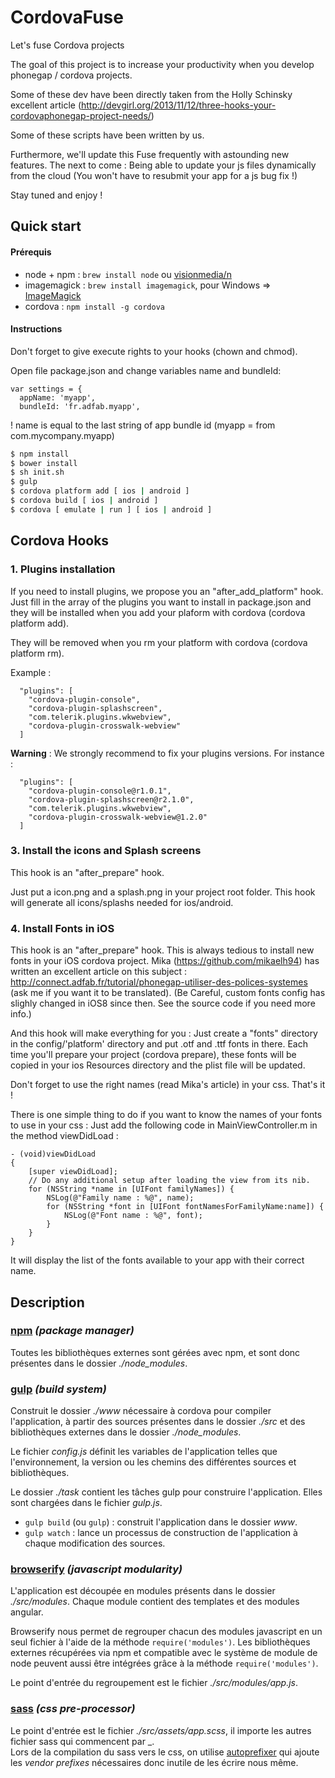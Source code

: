 CordovaFuse
=====================

Let's fuse Cordova projects

The goal of this project is to increase your productivity when you develop phonegap / cordova projects.

Some of these dev have been directly taken from the Holly Schinsky excellent article (http://devgirl.org/2013/11/12/three-hooks-your-cordovaphonegap-project-needs/)

Some of these scripts have been written by us.

Furthermore, we'll update this Fuse frequently with astounding new features. 
The next to come : Being able to update your js files dynamically from the cloud (You won't have to resubmit your app for a js bug fix !)

Stay tuned and enjoy !

## Quick start

#### Prérequis

- node + npm : `brew install node` ou [visionmedia/n](https://github.com/visionmedia/n)
- imagemagick : `brew install imagemagick`, pour Windows => [ImageMagick](http://www.imagemagick.org/script/binary-releases.php#windows)
- cordova : `npm install -g cordova`

#### Instructions

Don't forget to give execute rights to your hooks (chown and chmod).

Open file package.json and change variables name and bundleId:
```
var settings = {
  appName: 'myapp',
  bundleId: 'fr.adfab.myapp',
```
! name is equal to the last string of app bundle id (myapp = from com.mycompany.myapp)


```bash
$ npm install
$ bower install
$ sh init.sh
$ gulp
$ cordova platform add [ ios | android ]
$ cordova build [ ios | android ]
$ cordova [ emulate | run ] [ ios | android ]
```


## Cordova Hooks

### 1. Plugins installation
If you need to install plugins, we propose you an "after_add_platform" hook. Just fill in the array of the plugins you want to install in package.json and they will be installed when you add your plaform with cordova (cordova platform add).

They will be removed when you rm your platform with cordova (cordova platform rm).

Example :
```
  "plugins": [
    "cordova-plugin-console",
    "cordova-plugin-splashscreen",
    "com.telerik.plugins.wkwebview",
    "cordova-plugin-crosswalk-webview"
  ]
```

**Warning** : We strongly recommend to fix your plugins versions. For instance : 
```
  "plugins": [
    "cordova-plugin-console@r1.0.1",
    "cordova-plugin-splashscreen@r2.1.0",
    "com.telerik.plugins.wkwebview",
    "cordova-plugin-crosswalk-webview@1.2.0"
  ]
```
 
### 3. Install the icons and Splash screens
This hook is an "after_prepare" hook.

Just put a icon.png and a splash.png in your project root folder.
This hook will generate all icons/splashs needed for ios/android.

### 4. Install Fonts in iOS
This hook is an "after_prepare" hook.
This is always tedious to install new fonts in your iOS cordova project. Mika (https://github.com/mikaelh94) has written an excellent article on this subject :
http://connect.adfab.fr/tutorial/phonegap-utiliser-des-polices-systemes (ask me if you want it to be translated).
(Be Careful, custom fonts config has slighly changed in iOS8 since then. See the source code if you need more info.)

And this hook will make everything for you : Just create a "fonts" directory in the config/'platform' directory and put .otf and .ttf fonts in there.
Each time you'll prepare your project (cordova prepare), these fonts will be copied in your ios Resources directory and the plist file will be updated.

Don't forget to use the right names (read Mika's article) in your css. That's it !

There is one simple thing to do if you want to know the names of your fonts to use in your css : Just add the following code in MainViewController.m in the method viewDidLoad :

```
- (void)viewDidLoad
{
    [super viewDidLoad];
    // Do any additional setup after loading the view from its nib.
    for (NSString *name in [UIFont familyNames]) {
        NSLog(@"Family name : %@", name);
        for (NSString *font in [UIFont fontNamesForFamilyName:name]) {
            NSLog(@"Font name : %@", font);
        }
    }
}
```
It will display the list of the fonts available to your app with their correct name.

## Description

### [npm](https://www.npmjs.org/) _(package manager)_

Toutes les bibliothèques externes sont gérées avec npm, et sont donc présentes dans le dossier *./node_modules*.

### [gulp](http://gulpjs.com/) _(build system)_

Construit le dossier _./www_ nécessaire à cordova pour compiler l'application, à partir des sources présentes dans le dossier _./src_ et des bibliothèques externes dans le dossier *./node_modules*.

Le fichier _config.js_ définit les variables de l'application telles que l'environnement, la version ou les chemins des différentes sources et bibliothèques.

Le dossier _./task_ contient les tâches gulp pour construire l'application. Elles sont chargées dans le fichier _gulp.js_.
- `gulp build` (ou `gulp`) : construit l'application dans le dossier _www_.
- `gulp watch` : lance un processus de construction de l'application à chaque modification des sources.

### [browserify](https://github.com/substack/browserify-handbook) _(javascript modularity)_

L'application est découpée en modules présents dans le dossier _./src/modules_. Chaque module contient des templates et des modules angular.

Browserify nous permet de regrouper chacun des modules javascript en un seul fichier à l'aide de la méthode `require('modules')`. Les bibliothèques externes récupérées via npm et compatible avec le système de module de node peuvent aussi être intégrées grâce à la méthode `require('modules')`.

Le point d'entrée du regroupement est le fichier _./src/modules/app.js_.

### [sass](http://sass-lang.com/) _(css pre-processor)_

Le point d'entrée est le fichier _./src/assets/app.scss_, il importe les autres fichier sass qui commencent par \_.  
Lors de la compilation du sass vers le css, on utilise [autoprefixer](https://github.com/ai/autoprefixer) qui ajoute les _vendor prefixes_ nécessaires donc inutile de les écrire nous même.


